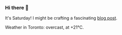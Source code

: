 ### Hi there :wave:

It's Saturday! I might be crafting a fascinating [blog post](https://www.benjaminwuethrich.dev).

Weather in Toronto: overcast, at +21°C.
